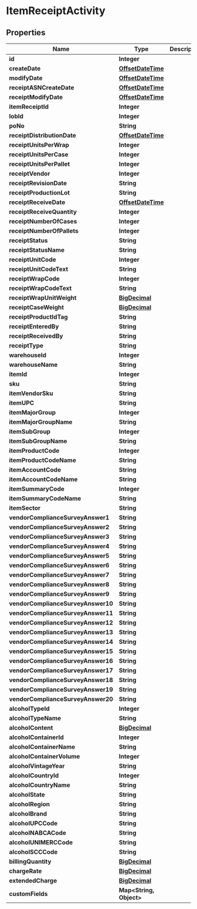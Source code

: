
# ItemReceiptActivity

## Properties
Name | Type | Description | Notes
------------ | ------------- | ------------- | -------------
**id** | **Integer** |  |  [optional]
**createDate** | [**OffsetDateTime**](OffsetDateTime.md) |  |  [optional]
**modifyDate** | [**OffsetDateTime**](OffsetDateTime.md) |  |  [optional]
**receiptASNCreateDate** | [**OffsetDateTime**](OffsetDateTime.md) |  |  [optional]
**receiptModifyDate** | [**OffsetDateTime**](OffsetDateTime.md) |  |  [optional]
**itemReceiptId** | **Integer** |  |  [optional]
**lobId** | **Integer** |  | 
**poNo** | **String** |  |  [optional]
**receiptDistributionDate** | [**OffsetDateTime**](OffsetDateTime.md) |  |  [optional]
**receiptUnitsPerWrap** | **Integer** |  |  [optional]
**receiptUnitsPerCase** | **Integer** |  |  [optional]
**receiptUnitsPerPallet** | **Integer** |  |  [optional]
**receiptVendor** | **Integer** |  |  [optional]
**receiptRevisionDate** | **String** |  |  [optional]
**receiptProductionLot** | **String** |  |  [optional]
**receiptReceiveDate** | [**OffsetDateTime**](OffsetDateTime.md) |  |  [optional]
**receiptReceiveQuantity** | **Integer** |  |  [optional]
**receiptNumberOfCases** | **Integer** |  |  [optional]
**receiptNumberOfPallets** | **Integer** |  |  [optional]
**receiptStatus** | **String** |  |  [optional]
**receiptStatusName** | **String** |  |  [optional]
**receiptUnitCode** | **Integer** |  |  [optional]
**receiptUnitCodeText** | **String** |  |  [optional]
**receiptWrapCode** | **Integer** |  |  [optional]
**receiptWrapCodeText** | **String** |  |  [optional]
**receiptWrapUnitWeight** | [**BigDecimal**](BigDecimal.md) |  |  [optional]
**receiptCaseWeight** | [**BigDecimal**](BigDecimal.md) |  |  [optional]
**receiptProductIdTag** | **String** |  |  [optional]
**receiptEnteredBy** | **String** |  |  [optional]
**receiptReceivedBy** | **String** |  |  [optional]
**receiptType** | **String** |  |  [optional]
**warehouseId** | **Integer** |  |  [optional]
**warehouseName** | **String** |  |  [optional]
**itemId** | **Integer** |  |  [optional]
**sku** | **String** |  |  [optional]
**itemVendorSku** | **String** |  |  [optional]
**itemUPC** | **String** |  |  [optional]
**itemMajorGroup** | **Integer** |  |  [optional]
**itemMajorGroupName** | **String** |  |  [optional]
**itemSubGroup** | **Integer** |  |  [optional]
**itemSubGroupName** | **String** |  |  [optional]
**itemProductCode** | **Integer** |  |  [optional]
**itemProductCodeName** | **String** |  |  [optional]
**itemAccountCode** | **String** |  |  [optional]
**itemAccountCodeName** | **String** |  |  [optional]
**itemSummaryCode** | **Integer** |  |  [optional]
**itemSummaryCodeName** | **String** |  |  [optional]
**itemSector** | **String** |  |  [optional]
**vendorComplianceSurveyAnswer1** | **String** |  |  [optional]
**vendorComplianceSurveyAnswer2** | **String** |  |  [optional]
**vendorComplianceSurveyAnswer3** | **String** |  |  [optional]
**vendorComplianceSurveyAnswer4** | **String** |  |  [optional]
**vendorComplianceSurveyAnswer5** | **String** |  |  [optional]
**vendorComplianceSurveyAnswer6** | **String** |  |  [optional]
**vendorComplianceSurveyAnswer7** | **String** |  |  [optional]
**vendorComplianceSurveyAnswer8** | **String** |  |  [optional]
**vendorComplianceSurveyAnswer9** | **String** |  |  [optional]
**vendorComplianceSurveyAnswer10** | **String** |  |  [optional]
**vendorComplianceSurveyAnswer11** | **String** |  |  [optional]
**vendorComplianceSurveyAnswer12** | **String** |  |  [optional]
**vendorComplianceSurveyAnswer13** | **String** |  |  [optional]
**vendorComplianceSurveyAnswer14** | **String** |  |  [optional]
**vendorComplianceSurveyAnswer15** | **String** |  |  [optional]
**vendorComplianceSurveyAnswer16** | **String** |  |  [optional]
**vendorComplianceSurveyAnswer17** | **String** |  |  [optional]
**vendorComplianceSurveyAnswer18** | **String** |  |  [optional]
**vendorComplianceSurveyAnswer19** | **String** |  |  [optional]
**vendorComplianceSurveyAnswer20** | **String** |  |  [optional]
**alcoholTypeId** | **Integer** |  |  [optional]
**alcoholTypeName** | **String** |  |  [optional]
**alcoholContent** | [**BigDecimal**](BigDecimal.md) |  |  [optional]
**alcoholContainerId** | **Integer** |  |  [optional]
**alcoholContainerName** | **String** |  |  [optional]
**alcoholContainerVolume** | **Integer** |  |  [optional]
**alcoholVintageYear** | **String** |  |  [optional]
**alcoholCountryId** | **Integer** |  |  [optional]
**alcoholCountryName** | **String** |  |  [optional]
**alcoholState** | **String** |  |  [optional]
**alcoholRegion** | **String** |  |  [optional]
**alcoholBrand** | **String** |  |  [optional]
**alcoholUPCCode** | **String** |  |  [optional]
**alcoholNABCACode** | **String** |  |  [optional]
**alcoholUNIMERCCode** | **String** |  |  [optional]
**alcoholSCCCode** | **String** |  |  [optional]
**billingQuantity** | [**BigDecimal**](BigDecimal.md) |  |  [optional]
**chargeRate** | [**BigDecimal**](BigDecimal.md) |  |  [optional]
**extendedCharge** | [**BigDecimal**](BigDecimal.md) |  |  [optional]
**customFields** | **Map&lt;String, Object&gt;** |  |  [optional]



